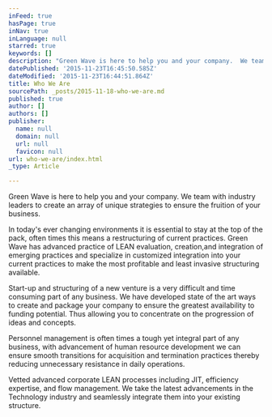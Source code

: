 ```yaml
---
inFeed: true
hasPage: true
inNav: true
inLanguage: null
starred: true
keywords: []
description: "Green Wave is here to help you and your company.  We team with industry leaders to create an array of unique strategies to ensure the fruition of your business.  In today's ever changing environments it is essential to stay at the top of the pack, often times this means a restructuring of current practices.  Green Wave has advanced practice of LEAN evaluation, creation,and integration of emerging practices and specialize in customized integration into your current practices to make the most profitable and least invasive structuring available.  Start-up and structuring of a new venture is a very difficult and time consuming part of any business.  We have developed state of the art ways to create and package your company to ensure the greatest availability to funding potential.  Thus allowing you to concentrate on the progression of ideas and concepts.  Personnel management is often times a tough yet integral part of any business, with advancement of human resource development we can ensure smooth transitions for acquisition and termination practices thereby reducing unnecessary resistance in daily operations.  Vetted advanced corporate LEAN processes including JIT, efficiency expertise, and flow management.  We take the latest advancements in the Technology industry and seamlessly integrate them into your existing structure."
datePublished: '2015-11-23T16:45:50.585Z'
dateModified: '2015-11-23T16:44:51.864Z'
title: Who We Are
sourcePath: _posts/2015-11-18-who-we-are.md
published: true
author: []
authors: []
publisher:
  name: null
  domain: null
  url: null
  favicon: null
url: who-we-are/index.html
_type: Article

---
```

Green Wave is here to help you and your company.  We team with industry leaders to create an array of unique strategies to ensure the fruition of your business.

In today's ever changing environments it is essential to stay at the top of the pack, often times this means a restructuring of current practices.  Green Wave has advanced practice of LEAN evaluation, creation,and integration of emerging practices and specialize in customized integration into your current practices to make the most profitable and least invasive structuring available.

Start-up and structuring of a new venture is a very difficult and time consuming part of any business.  We have developed state of the art ways to create and package your company to ensure the greatest availability to funding potential.  Thus allowing you to concentrate on the progression of ideas and concepts.

Personnel management is often times a tough yet integral part of any business, with advancement of human resource development we can ensure smooth transitions for acquisition and termination practices thereby reducing unnecessary resistance in daily operations.

Vetted advanced corporate LEAN processes including JIT, efficiency expertise, and flow management.  We take the latest advancements in the Technology industry and seamlessly integrate them into your existing structure.